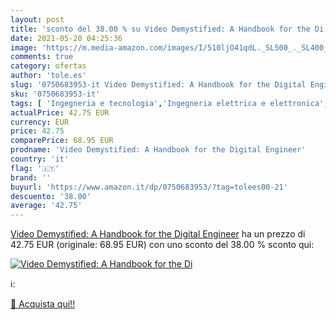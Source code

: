 ```yaml
---
layout: post
title: 'sconto del 38.00 % su Video Demystified: A Handbook for the Di  '
date: 2021-05-20 04:25:36
image: 'https://m.media-amazon.com/images/I/510ljO41qdL._SL500_._SL400_.jpg'
comments: true
category: ofertas
author: 'tole.es'
slug: '0750683953-it Video Demystified: A Handbook for the Digital Engineer'
sku: '0750683953-it'
tags: [ 'Ingegneria e tecnologia','Ingegneria elettrica e elettronica','Libri','Libri universitari','Libri universitari ingegneria','Scienze, tecnologia e medicina', ]
actualPrice: 42.75 EUR
currency: EUR
price: 42.75
comparePrice: 68.95 EUR
prodname: 'Video Demystified: A Handbook for the Digital Engineer'
country: 'it'
flag: '🇮🇹'
brand: ''
buyurl: 'https://www.amazon.it/dp/0750683953/?tag=tolees00-21'
descuento: '38.00'
average: '42.75'
---
```


[Video Demystified: A Handbook for the Digital Engineer](https://www.amazon.it/dp/0750683953/?tag=tolees00-21) ha un prezzo di 42.75 EUR (originale: 68.95 EUR) con uno sconto del 38.00 % sconto qui:

[![Video Demystified: A Handbook for the Di](https://m.media-amazon.com/images/I/510ljO41qdL._SL500_._SL400_.jpg)](https://www.amazon.it/dp/0750683953/?tag=tolees00-21)

ℹ️:


[🛒 Acquista qui!!](https://www.amazon.it/dp/0750683953/?tag=tolees00-21)
